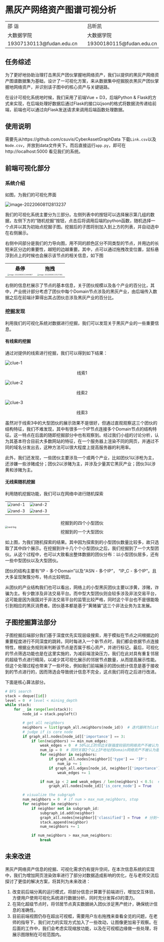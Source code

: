 # 黑灰产网络资产图谱可视分析

<table style="border:none">
    <tr>
        <td>邵 诣</td>
        <td></td>
        <td>吕昕凯</td>
    </tr>
    <tr>
        <td>大数据学院</td>
        <td></td>
        <td>大数据学院</td>
    </tr>
    <tr>
        <td>19307130113@fudan.edu.cn</td>
        <td></td>
        <td>19300180115@fudan.edu.cn</td>
    </tr>
</table>

## 任务综述

为了更好地协助治理打击黑灰产团伙掌握地网络资产，我们以提供的黑灰产网络资产图谱数据集为基础，设计了一可视化方案，来从数据集中挖掘脱衣黑灰产团伙掌握地网络资产，并识别该子图中的核心资产与关键链路。

在设计可视化系统地时候，我们采用了前端Vue + D3，后端Python & Flask的方式来实现，在后端处理好数据后通过Flask的接口以json的格式将数据流传递给前端，前端也可以通过向Flask发送请求来调用后端函数处理数据。

## 使用说明

需要先从https://github.com/csuvis/CyberAssetGraphData 下载`Link.csv`以及`Node.csv`，并放到data文件夹下。而后直接运行`app.py`，即可在http://localhost:5000 看见我们的系统。

## 前端可视化部分

### 系统介绍

如图，为我们的可视化界面

![image-20220608112813237](report.assets/image-20220608112813237.png)

我们的可视化系统主要分为三部分。左侧列表中的按钮可以选择展示第几组的数据，左侧下方的“随机挖掘”按钮，点击后将调用后端的python函数，随机选择一个点并以其为初始点挖掘子图。挖掘后的子图将别加入到上方的列表，并自动选中在右侧展示。

右侧中间部分是我们的力导向图，用不同的颜色区分不同类型的节点，并用边的长短来区分边的重要性，越短的边越重要。其中，点可以通过拖拽改变位置，鼠标悬浮到点上的时候也会展示该节点的相关信息，如下图

<table>
    <tr>
        <th>悬停</th>
        <th>拖拽</th>
    </tr>
	<tr>
        <td>
            <img src="report.assets/image-20220608113444967.png" alt="image-20220608113444967" style="zoom: 33%;" />
		</td>
		<td>
            <img src="report.assets/image-20220608113527381.png" alt="image-20220608113527381" style="zoom: 33%;" />
        </td>
    </tr>
</table>
右侧的信息栏展示了节点的基本信息，关于团伙规模以及各个产业的百分比，其中，产业统计部分考虑了团伙中每个Domain节点涉及的黑灰产业，由后端传入数据之后在前端计算得出其占团伙总涉及黑灰产业的百分比。

### 挖掘发现

利用我们的可视化系统对数据进行挖掘，我们可以发现关于黑灰产业的一些重要信息。

#### 有线索的挖掘

通过对提供的线索进行挖掘，我们可以得到如下结果：

![clue-1](report.assets/image-20220608114504111.png)

<center>线索1</center>

![clue-2](report.assets/image-20220608114545939.png)

<center>线索2</center>

![clue-3](report.assets/image-20220608114916279.png)

<center>线索3</center>

虽然对于线索3中的大型团伙的展示效果不是很好，但通过直观观察这三个团伙的结构特征，我们不难发现，其中有很多一个IP节点连接多个Domain节点的结构特征。这一特点在后面的随即挖掘部分中也有观察到。经过我们小组的讨论分析，认为其基本符合目前大多数网站的特征，在一个服务器上渲染不同的网页，并通过不同的域名分发出去，这种方法可以很大程度上提高服务器的利用率。

此外，我们还发现，一些团伙主要涉及一个或两个产业，比如团伙1以涉枪为主，还涉嫌一些涉赌成分；团伙2以涉赌为主，并涉及少量其它黑灰产业；团伙3以涉黄和涉赌为主。

#### 无线索随机挖掘

利用随机挖掘功能，我们可以在网络中进行随机探索

<table>
    <tr>
        <td>
        <img src="report.assets/image-20220608120815660.png" alt="rand-1" style="zoom:80%;" />
        </td>
        <td>
        <img src="report.assets/image-20220608120938351.png" alt="rand-2" style="zoom:80%;" />
        </td>
    </tr>
    <tr>
        <td>
        <img src="report.assets/image-20220608121506857.png" alt="rand-3" style="zoom:80%;" />
        </td>
        <td>
        <img src="report.assets/image-20220608121748927.png" alt="rand-3" style="zoom:80%;" />
        </td>
    </tr>
</table>

<center>挖掘到的四个小型团伙</center>

<img src="report.assets/image-20220608121400985.png" alt="rand-big" style="zoom: 50%;" />

<center>挖掘到的一个大型团伙</center>

如上图，为我们随机探索的结果。其中因为探索到的小型团伙数量比较多，故只选取了其中四个展示。在挖掘到许十几个个小型团伙之后，我们挖掘到了一个大型团伙。从这个过程中，也可以大致看出整体数据的团伙分布：以小型团伙居多，还有一些中型团伙以及大型团伙。

团伙的结构主要有“IP - 多个Domain”以及“ASN - 多个IP”， “IP_C - 多个IP”。且大多呈现聚簇分布，特点比较明显。

从团伙的产业结构我们也可以看出，网络上的小型黑灰团伙主要以涉黄，涉赌，诈骗为主。有少数涉及非法交易平台。而中型大型团伙则会较多涉及非法交易平台，这可能是因为我国对于非法交易平台的监管比较严格，同时这个平台也不是很能吸引到相应的黑灰消费者。团伙基本都是基于“黄赌骗”这三个非法业务为主发展。

## 子图挖掘算法部分

子图挖掘后端部分我们基于深度优先实现层级搜索，用于模拟在节点之间根据边的重要程度进行不同深度的跳转。同时每进入一个新节点时，我们都会依据节点连接特性，根据业务规则来判断该节点是否属于核心资产，并进行标记。最后，可视化的节点筛选功能也是在这里实施的，为减前端渲染压力，我们在此对具有重复邻居的超级节点进行精简，以减少其可视化展示的邻居节点数量，从而提高展示性能。但这个处理过程也带来了一些坏处，例如我们前端展示的团伙统计信息是基于接收到的节点进行的，因而筛选会导致统计信息不完全，这点我们将在之后进行改进。

下面是核心算法部分。

```python
# BFS search
stack = deque([id])
level = 0  # level < mining_depth
while stack:
    for _ in range(len(stack)):
        node_id = stack.popleft()

        # get all neighbors
        neighbors = list(graph_all.neighbors(node_id))  # 迭代器转为list，重复遍历
        # judge if is core node
        if graph_all.nodes[node_id]['importance'] == 3:
            if len(neighbors) >= min_num_edges:
                weak_edges = 0  # 50%以上的邻边关联强度较弱的网络资产不被认为是核心网络资产
                num_ip = 0  # 同时关联2个以上IP地址的Domain网络资产不被认为是核心网络资产
                for neighbor in neighbors:
                    if graph_all.nodes[neighbor]['type'] == 'IP':
                        num_ip += 1
                    if graph_all.edges[node_id, neighbor]['importance'] == 1:
                        weak_edges += 1

                if num_ip < 2 and weak_edges / len(neighbors) < 0.5:  # 核心资产
                    graph_all.nodes[node_id]['is_core_node'] = True

        # visualize the subgraph
        num_neighbors = 0  # if num > max_num_neighbors, stop
        for neighbor in neighbors:
            if neighbor not in subgraph_id:
                subgraph_id.add(neighbor)
                graph_all.nodes[neighbor]['classified'] = True  # 分到一个group里
                stack.append(neighbor)
                num_neighbors += 1

            if num_neighbors > max_num_neighbors:
                break
```

## 未来改进

黑灰产网络资产信息的挖掘、可视化需求仍有提升空间，在本次信息系统的实现中，我们为增加网页渲染效率进行了部分对数据造成影响的优化，在与老师交流后探讨了更佳的解决方案，将其列为未来改进：

1. 改变前后端分离的运行模式，将部分信息计算置于前端进行，增加交互体验，方便用户使用可视化系统进行数据分析，同时充分发挥d3的潜力。
2. 在简化超级节点时，将邻居节点真实数据纳入团伙涉足黑产统计，确保统计信息的准确性。
3. 目前前端视图仍存在超出可视框，需要用户左右拖拽来查看全览的问题，在老师的指导下，我们对力的实现方式加入了一些改动，让图像更加易于观察。在后面的工作中，我们会考虑实现缩放功能，以及在可视框边缘做一些处理，将展示图限制在可视范围内。


